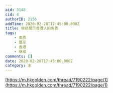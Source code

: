 ```yaml
---
aid: 3148
cid: 4
authorID: 2156
addTime: 2020-02-28T17:45:00.000Z
title: 继续展示香港人的素质
tags:
    - 素质
    - 展示
    - 香港
    - 继续
comments: []
date: 2020-02-28T17:45:00.000Z
category: 水
---
```


[https://m.hkgolden.com/thread/7190222/page/1](https://m.hkgolden.com/thread/7190222/page/1)
